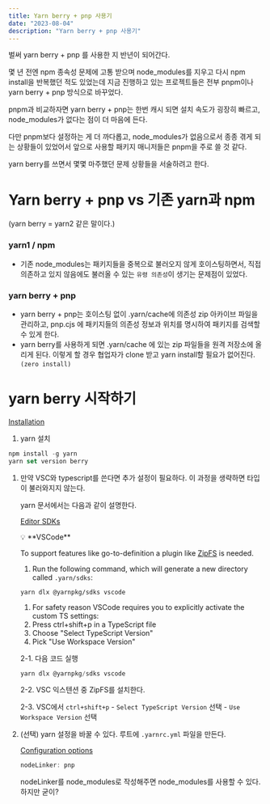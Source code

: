 ```yaml
---
title: Yarn berry + pnp 사용기
date: "2023-08-04"
description: "Yarn berry + pnp 사용기"
---
```


벌써 yarn berry + pnp 를 사용한 지 반년이 되어간다.

몇 년 전엔 npm 종속성 문제에 고통 받으며 node_modules를 지우고 다시 npm install을 반복했던 적도 있었는데 지금 진행하고 있는 프로젝트들은 전부 pnpm이나 yarn berry + pnp 방식으로 바꾸었다.

pnpm과 비교하자면 yarn berry + pnp는 한번 캐시 되면 설치 속도가 굉장히 빠르고, node_modules가 없다는 점이 더 마음에 든다.

다만 pnpm보다 설정하는 게 더 까다롭고, node_modules가 없음으로서 종종 겪게 되는 상황들이 있었어서 앞으로 사용할 패키지 매니저들은 pnpm을 주로 쓸 것 같다.

yarn berry를 쓰면서 몇몇 마주했던 문제 상황들을 서술하려고 한다.

# Yarn berry + pnp vs 기존 yarn과 npm

(yarn berry = yarn2 같은 말이다.)

### yarn1 / npm

- 기존 node_modules는 패키지들을 중복으로 불러오지 않게 호이스팅하면서, 직접 의존하고 있지 않음에도 불러올 수 있는 `유령 의존성`이 생기는 문제점이 있었다.

### yarn berry + pnp

- yarn berry + pnp는 호이스팅 없이 .yarn/cache에 의존성 zip 아카이브 파일을 관리하고, pnp.cjs 에 패키지들의 의존성 정보과 위치를 명시하여 패키지를 검색할 수 있게 한다.
- yarn berry를 사용하게 되면 .yarn/cache 에 있는 zip 파일들을 원격 저장소에 올리게 된다. 이렇게 할 경우 협업자가 clone 받고 yarn install할 필요가 없어진다. `(zero install)`

# yarn berry 시작하기

[Installation](https://yarnpkg.com/getting-started/install#updating-to-the-latest-versions)

1. yarn 설치

```jsx
npm install -g yarn
yarn set version berry
```

1. 만약 VSC와 typescript를 쓴다면 추가 설정이 필요하다. 이 과정을 생략하면 타입이 불러와지지 않는다.

   yarn 문서에서는 다음과 같이 설명한다.

   [Editor SDKs](https://yarnpkg.com/getting-started/editor-sdks)

   <aside>
   💡 **VSCode**

   To support features like go-to-definition a plugin like [ZipFS](https://marketplace.visualstudio.com/items?itemName=arcanis.vscode-zipfs) is needed.

   1. Run the following command, which will generate a new directory called `.yarn/sdks`:

   `yarn dlx @yarnpkg/sdks vscode`

   1. For safety reason VSCode requires you to explicitly activate the custom TS settings:
   2. Press ctrl+shift+p in a TypeScript file
   3. Choose "Select TypeScript Version"
   4. Pick "Use Workspace Version"
   </aside>

   2-1. 다음 코드 실행

   ```jsx
   yarn dlx @yarnpkg/sdks vscode
   ```

   2-2. VSC 익스텐션 중 ZipFS를 설치한다.

   2-3. VSC에서 `ctrl+shift+p` - `Select TypeScript Version` 선택 - `Use Workspace Version` 선택

1. (선택) yarn 설정을 바꿀 수 있다. 루트에 `.yarnrc.yml` 파일을 만든다.

   [Configuration options](https://yarnpkg.com/configuration/yarnrc)

   ```jsx
   nodeLinker: pnp
   ```

   nodeLinker를 node_modules로 작성해주면 node_modules를 사용할 수 있다. 하지만 굳이?
